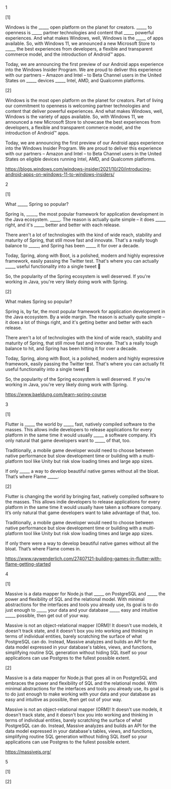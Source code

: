 1

[1]

Windows is the _____ open platform on the planet for creators. _____ to openness is _____ partner technologies and content that _____ powerful experiences. And what makes Windows, well, Windows is the _____ of apps available. So, with Windows 11, we announced a new Microsoft Store to _____ the best experiences from developers, a flexible and transparent commerce model, and the introduction of Android™ apps.

Today, we are announcing the first preview of our Android apps experience into the Windows Insider Program. We are proud to deliver this experience with our partners – Amazon and Intel – to Beta Channel users in the United States on _____ devices _____ Intel, AMD, and Qualcomm platforms.

[2]

Windows is the most open platform on the planet for creators. Part of living our commitment to openness is welcoming partner technologies and content that deliver powerful experiences. And what makes Windows, well, Windows is the variety of apps available. So, with Windows 11, we announced a new Microsoft Store to showcase the best experiences from developers, a flexible and transparent commerce model, and the introduction of Android™ apps.

Today, we are announcing the first preview of our Android apps experience into the Windows Insider Program. We are proud to deliver this experience with our partners – Amazon and Intel – to Beta Channel users in the United States on eligible devices running Intel, AMD, and Qualcomm platforms.


https://blogs.windows.com/windows-insider/2021/10/20/introducing-android-apps-on-windows-11-to-windows-insiders/

2

[1]

What _____ Spring so popular?

Spring is, _____, the most popular framework for application development in the Java ecosystem. _____. The reason is actually quite simple – it does _____ right, and it's _____ better and better with each release.

There aren't a lot of technologies with the kind of wide reach, stability and maturity of Spring, that still move fast and innovate. That's a really tough balance to _____, and Spring has been _____ it for over a decade.

Today, Spring, along with Boot, is a polished, modern and highly expressive framework, easily passing the Twitter test. That's where you can actually _____ useful functionality into a single tweet 🙂

So, the popularity of the Spring ecosystem is well deserved. If you're working in Java, you're very likely doing work with Spring.

[2]

What makes Spring so popular?

Spring is, by far, the most popular framework for application development in the Java ecosystem. By a wide margin. The reason is actually quite simple – it does a lot of things right, and it's getting better and better with each release.

There aren't a lot of technologies with the kind of wide reach, stability and maturity of Spring, that still move fast and innovate. That's a really tough balance to hit, and Spring has been hitting it for over a decade.

Today, Spring, along with Boot, is a polished, modern and highly expressive framework, easily passing the Twitter test. That's where you can actually fit useful functionality into a single tweet 🙂

So, the popularity of the Spring ecosystem is well deserved. If you're working in Java, you're very likely doing work with Spring.

https://www.baeldung.com/learn-spring-course

3
 
[1]

Flutter is _____ the world by _____ fast, natively compiled software to the masses. This allows indie developers to release applications for every platform in the same time it would usually _____ a software company. It’s only natural that game developers want to _____ of that, too.

Traditionally, a mobile game developer would need to choose between native performance but slow development time or building with a multi-platform tool like Unity but risk slow loading times and large app sizes.

If only _____ a way to develop beautiful native games without all the bloat. That’s where Flame _____.

[2]

Flutter is changing the world by bringing fast, natively compiled software to the masses. This allows indie developers to release applications for every platform in the same time it would usually have taken a software company. It’s only natural that game developers want to take advantage of that, too.

Traditionally, a mobile game developer would need to choose between native performance but slow development time or building with a multi-platform tool like Unity but risk slow loading times and large app sizes.

If only there were a way to develop beautiful native games without all the bloat. That’s where Flame comes in.

https://www.raywenderlich.com/27407121-building-games-in-flutter-with-flame-getting-started


4

[1]


Massive is a data mapper for Node.js that _____ on PostgreSQL and _____ the power and flexibility of SQL and the relational model. With minimal abstractions for the interfaces and tools you already use, its goal is to do just enough to _____ your data and your database _____ easy and intuitive _____ possible, then get out of your way.

Massive is not an object-relational mapper (ORM)! It doesn't use models, it doesn't track state, and it doesn't box you into working and thinking in terms of individual entities, barely scratching the surface of what PostgreSQL can do. Instead, Massive analyzes and builds an API for the data model expressed in your database's tables, views, and functions, simplifying routine SQL generation without hiding SQL itself so your applications can use Postgres to the fullest possible extent.

[2]

Massive is a data mapper for Node.js that goes all in on PostgreSQL and embraces the power and flexibility of SQL and the relational model. With minimal abstractions for the interfaces and tools you already use, its goal is to do just enough to make working with your data and your database as easy and intuitive as possible, then get out of your way.

Massive is not an object-relational mapper (ORM)! It doesn't use models, it doesn't track state, and it doesn't box you into working and thinking in terms of individual entities, barely scratching the surface of what PostgreSQL can do. Instead, Massive analyzes and builds an API for the data model expressed in your database's tables, views, and functions, simplifying routine SQL generation without hiding SQL itself so your applications can use Postgres to the fullest possible extent.

https://massivejs.org/

5

[1]



[2]


